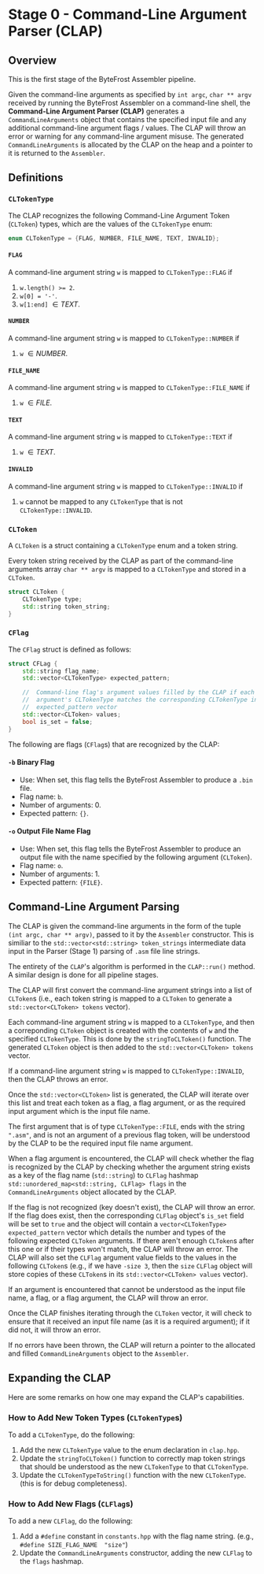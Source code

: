 #   Stage 0 - Command-Line Argument Parser (CLAP)

##  Overview

This is the first stage of the ByteFrost Assembler pipeline.

Given the command-line arguments as specified by `int argc`, `char ** argv`
received by running the ByteFrost Assembler on a command-line shell, the
**Command-Line Argument Parser (CLAP)** generates a `CommandLineArguments`
object that contains the specified input file and any additional command-line
argument flags / values. The CLAP will throw an error or warning for any
command-line argument misuse. The generated `CommandLineArguments` is allocated
by the CLAP on the heap and a pointer to it is returned to the `Assembler`.

##  Definitions

### `CLTokenType`

The CLAP recognizes the following Command-Line Argument Token (`CLToken`) types,
which are the values of the `CLTokenType` enum:

```cpp
enum CLTokenType = {FLAG, NUMBER, FILE_NAME, TEXT, INVALID};
```

####    `FLAG`

A command-line argument string `w` is mapped to `CLTokenType::FLAG` if
1.  `w.length() >= 2`.
2.  `w[0] = '-'`.
3.  `w[1:end]` $\in TEXT$.

####    `NUMBER`

A command-line argument string `w` is mapped to `CLTokenType::NUMBER` if 
1. `w` $\in NUMBER$.

####    `FILE_NAME`

A command-line argument string `w` is mapped to `CLTokenType::FILE_NAME` if
1. `w` $\in FILE$.

####    `TEXT`

A command-line argument string `w` is mapped to `CLTokenType::TEXT` if
1. `w` $\in TEXT$.

####    `INVALID`

A command-line argument string `w` is mapped to `CLTokenType::INVALID` if
1. `w` cannot be mapped to any `CLTokenType` that is not `CLTokenType::INVALID`.

### `CLToken`

A `CLToken` is a struct containing a `CLTokenType` enum and a token string.

Every token string received by the CLAP as part of the command-line arguments
array `char ** argv` is mapped to a `CLTokenType` and stored in a `CLToken`.

```cpp
struct CLToken {
    CLTokenType type;
    std::string token_string;
}
```

### `CFlag`

The `CFlag` struct is defined as follows:

```cpp
struct CFLag {
    std::string flag_name;
    std::vector<CLTokenType> expected_pattern;

    //  Command-line flag's argument values filled by the CLAP if each 
    //  argument's CLTokenType matches the corresponding CLTokenType in the
    //  expected_pattern vector
    std::vector<CLToken> values;
    bool is_set = false;
}
```

The following are flags (`CFlag`s) that are recognized by the CLAP:

####    `-b`    Binary Flag
*   Use: When set, this flag tells the ByteFrost Assembler to produce a `.bin`
    file.
*   Flag name: `b`.
*   Number of arguments: 0.
*   Expected pattern: `{}`.

####    `-o`    Output File Name Flag
*   Use: When set, this flag tells the ByteFrost Assembler to produce an output
    file with the name specified by the following argument (`CLToken`).
*   Flag name: `o`.
*   Number of arguments: 1.
*   Expected pattern: `{FILE}`.

##  Command-Line Argument Parsing

The CLAP is given the command-line arguments in the form of the tuple
`(int argc, char ** argv)`, passed to it by the `Assembler` constructor. This is
similiar to the `std::vector<std::string> token_strings` intermediate data input
in the Parser (Stage 1) parsing of `.asm` file line strings.

The entirety of the `CLAP`'s algorithm is performed in the `CLAP::run()` method.
A similar design is done for all pipeline stages.

The CLAP will first convert the command-line argument strings into a list of
`CLToken`s (i.e., each token string is mapped to a `CLToken` to generate a
`std::vector<CLToken> tokens` vector).

Each command-line argument string `w` is mapped to a `CLTokenType`, and then a
correponding `CLToken` object is created with the contents of `w` and the
specified `CLTokenType`. This is done by the `stringToCLToken()` function. The
generated `CLToken` object is then added to the `std::vector<CLToken> tokens`
vector.

If a command-line argument string `w` is mapped to `CLTokenType::INVALID`, then
the CLAP throws an error.

Once the `std::vector<CLToken>` list is generated, the CLAP will iterate over
this list and treat each token as a flag, a flag argument, or as the required
input argument which is the input file name.

The first argument that is of type `CLTokenType::FILE`, ends with the string
`".asm"`, and is not an argument of a previous flag token, will be understood by
the CLAP to be the required input file name argument.

When a flag argument is encountered, the CLAP will check whether the flag is
recognized by the CLAP by checking whether the argument string exists as a key
of the flag name (`std::string`) to `CLFlag` hashmap 
`std::unordered_map<std::string, CLFlag> flags` in the `CommandLineArguments`
object allocated by the CLAP.

If the flag is not recognized (key doesn't exist), the CLAP will throw an error.
If the flag does exist, then the corresponding `CLFlag` object's `is_set` field
will be set to `true` and the object will contain a
`vector<CLTokenType> expected_pattern` vector which details the number and types
of the following expected `CLToken` arguments. If there aren't enough `CLToken`s
after this one or if their types won't match, the CLAP will throw an error. The
CLAP will also set the `CLFlag` argument value fields to the values in the
following `CLToken`s (e.g., if we have `-size 3`, then the `size` `CLFlag`
object will store copies of these `CLToken`s in its 
`std::vector<CLToken> values` vector).

If an argument is encountered that cannot be understood as the input file name,
a flag, or a flag argument, the CLAP will throw an error.

Once the CLAP finishes iterating through the `CLToken` vector, it will check to
ensure that it received an input file name (as it is a required argument); if
it did not, it will throw an error.

If no errors have been thrown, the CLAP will return a pointer to the allocated
and filled `CommandLineArguments` object to the `Assembler`.

##  Expanding the CLAP

Here are some remarks on how one may expand the CLAP's capabilities.

### How to Add New Token Types (`CLTokenType`s)

To add a `CLTokenType`, do the following:
1.  Add the new `CLTokenType` value to the enum declaration in `clap.hpp`.
2.  Update the `stringToCLToken()` function to correctly map token strings that
    should be understood as the new `CLTokenType` to that `CLTokenType`.
3.  Update the `CLTokenTypeToString()` function with the new `CLTokenType`.
    (this is for debug completeness).

### How to Add New Flags (`CLFlag`s)

To add a new `CLFlag`, do the following:
1.  Add a `#define` constant in `constants.hpp` with the flag name string.
    (e.g., `#define SIZE_FLAG_NAME  "size"`)
2.  Update the `CommandLineArguments` constructor, adding the new `CLFlag` to
    the `flags` hashmap.